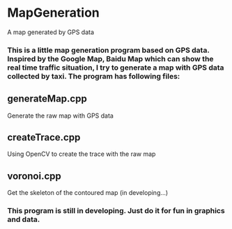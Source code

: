 # MapGeneration
A map generated by GPS data

### This is a little map generation program based on GPS data. Inspired by the Google Map, Baidu Map which can show the real time traffic situation, I try to generate a map with GPS data collected by taxi. The program has following files:

## generateMap.cpp
Generate the raw map with GPS data

## createTrace.cpp
Using OpenCV to create the trace with the raw map

## voronoi.cpp
Get the skeleton of the contoured map (in developing...)

### This program is still in developing. Just do it for fun in graphics and data.
